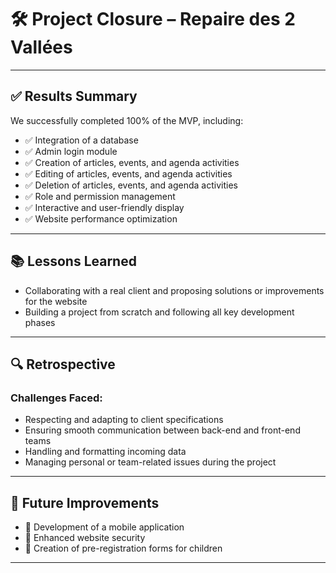# 🛠️ Project Closure – Repaire des 2 Vallées

---

## ✅ Results Summary

We successfully completed 100% of the MVP, including:

- ✅ Integration of a database  
- ✅ Admin login module  
- ✅ Creation of articles, events, and agenda activities  
- ✅ Editing of articles, events, and agenda activities  
- ✅ Deletion of articles, events, and agenda activities  
- ✅ Role and permission management  
- ✅ Interactive and user-friendly display  
- ✅ Website performance optimization  

---

## 📚 Lessons Learned

- Collaborating with a real client and proposing solutions or improvements for the website  
- Building a project from scratch and following all key development phases  

---

## 🔍 Retrospective

### Challenges Faced:

- Respecting and adapting to client specifications  
- Ensuring smooth communication between back-end and front-end teams  
- Handling and formatting incoming data  
- Managing personal or team-related issues during the project  

---

## 🚀 Future Improvements

- 📱 Development of a mobile application  
- 🔐 Enhanced website security  
- 📝 Creation of pre-registration forms for children  

---
